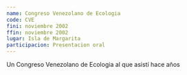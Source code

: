 ```yaml
---
name: Congreso Venezolano de Ecologia
code: CVE
fini: noviembre 2002
ffin: noviembre 2002
lugar: Isla de Margarita
participacion: Presentacion oral
---
```


Un Congreso Venezolano de Ecologia al que asistí hace años
